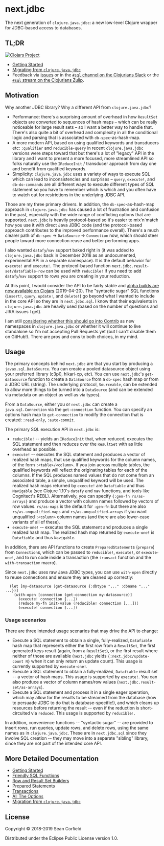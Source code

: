 # next.jdbc

The next generation of `clojure.java.jdbc`: a new low-level Clojure wrapper for JDBC-based access to databases.

## TL;DR

[![Clojars Project](https://clojars.org/seancorfield/next.jdbc/latest-version.svg)](https://clojars.org/seancorfield/next.jdbc)

* [Getting Started](https://github.com/seancorfield/next-jdbc/blob/master/doc/getting_started.md)
* [Migrating from `clojure.java.jdbc`](https://github.com/seancorfield/next-jdbc/blob/master/doc/differences.md)
* Feedback via [issues](https://github.com/seancorfield/next-jdbc/issues) or in the [`#sql` channel on the Clojurians Slack](https://clojurians.slack.com/messages/C1Q164V29/details/) or the [`#sql` stream on the Clojurians Zulip](https://clojurians.zulipchat.com/#narrow/stream/152063-sql).

## Motivation

Why another JDBC library? Why a different API from `clojure.java.jdbc`?

* Performance: there's a surprising amount of overhead in how `ResultSet` objects are converted to sequences of hash maps – which can be really noticeable for large result sets – so I want a better way to handle that. There's also quite a bit of overhead and complexity in all the conditional logic and parsing that is associated with `db-spec`-as-hash-map.
* A more modern API, based on using qualified keywords and transducers etc: `:qualifier` and `reducible-query` in recent `clojure.java.jdbc` versions were steps toward that but there's a lot of "legacy" API in the library and I want to present a more focused, more streamlined API so folks naturally use the `IReduceInit` / transducer approach from day one and benefit from qualified keywords.
* Simplicity: `clojure.java.jdbc` uses a variety of ways to execute SQL which can lead to inconsistencies and surprises – `query`, `execute!`, and `db-do-commands` are all different ways to execute different types of SQL statement so you have to remember which is which and you often have to watch out for restrictions in the underlying JDBC API.

Those are my three primary drivers. In addition, the `db-spec`-as-hash-map approach in `clojure.java.jdbc` has caused a lot of frustration and confusion in the past, especially with the wide range of conflicting options that are supported. `next.jdbc` is heavily protocol-based so it's easier to mix'n'match how you use it with direct Java JDBC code (and the protocol-based approach contributes to the improved performance overall). There's a much clearer path of `db-spec` -> `DataSource` -> `Connection` now, which should steer people toward more connection reuse and better performing apps.

I also wanted `datafy`/`nav` support baked right in (it was added to `clojure.java.jdbc` back in December 2018 as an undocumented, experimental API in a separate namespace). It is the default behavior for `execute!` and `execute!`. The protocol-based function `next.jdbc.result-set/datafiable-row` can be used with `reducible!` if you need to add `datafy`/`nav` support to rows you are creating in your reduction.

At this point, I would consider the API to be fairly stable and [alpha builds are now available on Clojars](https://clojars.org/seancorfield/next.jdbc) (2019-04-20). The "syntactic sugar" SQL functions (`insert!`, `query`, `update!`, and `delete!`) go beyond what I  wanted to include in the core API so they are in `next.jdbc.sql`. I know that their equivalents in `clojure.java.jdbc` are heavily used (based on the number of questions and JIRA issues I get).

I am still [considering whether this should go into Contrib](https://github.com/seancorfield/next-jdbc/issues/3) as new namespaces in `clojure.java.jdbc` or whether it will continue to live standalone so I'm not accepting Pull Requests yet (but I can't disable them on GitHub!). There are pros and cons to both choices, in my mind.

## Usage

The primary concepts behind `next.jdbc` are that you start by producing a `javax.sql.DataSource`. You can create a pooled datasource object using your preferred library (c3p0, hikari-cp, etc). You can use `next.jdbc`'s `get-datasource` function to create a `DataSource` from a `db-spec` hash map or from a JDBC URL (string). The underlying protocol, `Sourceable`, can be extended to allow more things to be turned into a `DataSource` (and can be extended via metadata on an object as well as via types).

From a `DataSource`, either you or `next.jdbc` can create a `java.sql.Connection` via the `get-connection` function. You can specify an options hash map to `get-connection` to modify the connection that is created: `:read-only`, `:auto-commit`.

The primary SQL execution API in `next.jdbc` is:
* `reducible!` -- yields an `IReduceInit` that, when reduced, executes the SQL statement and then reduces over the `ResultSet` with as little overhead as possible.
* `execute!` -- executes the SQL statement and produces a vector of realized hash maps, that use qualified keywords for the column names, of the form `:<table>/<column>`. If you join across multiple tables, the qualified keywords will reflect the originating tables for each of the columns. If the SQL produces named values that do not come from an associated table, a simple, unqualified keyword will be used. The realized hash maps returned by `execute!` are `Datafiable` and thus `Navigable` (see Clojure 1.10's `datafy` and `nav` functions, and tools like Cognitect's REBL). Alternatively, you can specify `{:gen-fn rs/as-arrays}` and produce a vector with column names followed by vectors of row values. `rs/as-maps` is the default for `:gen-fn` but there are also `rs/as-unqualified-maps` and `rs/as-unqualified-arrays` if you want unqualified `:<column>` column names (and there are also lower-case variants of all of these).
* `execute-one!` -- executes the SQL statement and produces a single realized hash map. The realized hash map returned by `execute-one!` is `Datafiable` and thus `Navigable`.

In addition, there are API functions to create `PreparedStatement`s (`prepare`) from `Connection`s, which can be passed to `reducible!`, `execute!`, or `execute-one!`, and to run code inside a transaction (the `transact` function and the `with-transaction` macro).

Since `next.jdbc` uses raw Java JDBC types, you can use `with-open` directly to reuse connections and ensure they are cleaned up correctly:

```
  (let [my-datasource (get-datasource {:dbtype "..." :dbname "..." ...})]
    (with-open [connection (get-connection my-datasource)]
      (execute! connection [...])
      (reduce my-fn init-value (reducible! connection [...]))
      (execute! connection [...])
```

### Usage scenarios

There are three intended usage scenarios that may drive the API to change:
* Execute a SQL statement to obtain a single, fully-realized, `Datafiable` hash map that represents either the first row from a `ResultSet`, the first generated keys result (again, from a `ResultSet`), or the first result where neither of those are available (`next.jdbc` yields `{:next.jdbc/update-count N}` when it can only return an update count). This usage is currently supported by `execute-one!`.
* Execute a SQL statement to obtain a fully-realized, `Datafiable` result set -- a vector of hash maps. This usage is supported by `execute!`. You can also produce a vector of column names/row values (`next.jdbc.result-set/as-arrays`).
* Execute a SQL statement and process it in a single eager operation, which may allow for the results to be streamed from the database (how to persuade JDBC to do that is database-specific!), and which cleans up resources before returning the result -- even if the reduction is short-circuited via `reduced`. This usage is supported by `reducible!`.

In addition, convenience functions -- "syntactic sugar" -- are provided to insert rows, run queries, update rows, and delete rows, using the same names as in `clojure.java.jdbc`. These are in `next.jdbc.sql` since they involve SQL creation -- they may move into a separate "sibling" library, since they are not part of the intended core API.

## More Detailed Documentation

* [Getting Started](https://github.com/seancorfield/next-jdbc/blob/master/doc/getting_started.md)
* [Friendly SQL Functions](https://github.com/seancorfield/next-jdbc/blob/master/doc/friendly_sql_fns.md)
* [Row and Result Set Builders](https://github.com/seancorfield/next-jdbc/blob/master/doc/rs_builders.md)
* [Prepared Statements](https://github.com/seancorfield/next-jdbc/blob/master/doc/prepared_stmt.md)
* [Transactions](https://github.com/seancorfield/next-jdbc/blob/master/doc/transactions.md)
* [All The Options](https://github.com/seancorfield/next-jdbc/blob/master/doc/options.md)
* [Migration from `clojure.java.jdbc`](https://github.com/seancorfield/next-jdbc/blob/master/doc/differences.md)

## License

Copyright © 2018-2019 Sean Corfield

Distributed under the Eclipse Public License version 1.0.
